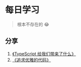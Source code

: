 # 每日学习

> 根本不存在的 :joy:

## 分享

1. [《TypeScript 给我们带来了什么》](https://github.com/zongzi531/daily-learning/blob/master/share/TypeScript%20%E7%BB%99%E6%88%91%E4%BB%AC%E5%B8%A6%E6%9D%A5%E4%BA%86%E4%BB%80%E4%B9%88.pdf)
2. [《追求优雅的代码》](https://github.com/zongzi531/daily-learning/blob/master/share/%E8%BF%BD%E6%B1%82%E4%BC%98%E9%9B%85%E7%9A%84%E4%BB%A3%E7%A0%81.pdf)
